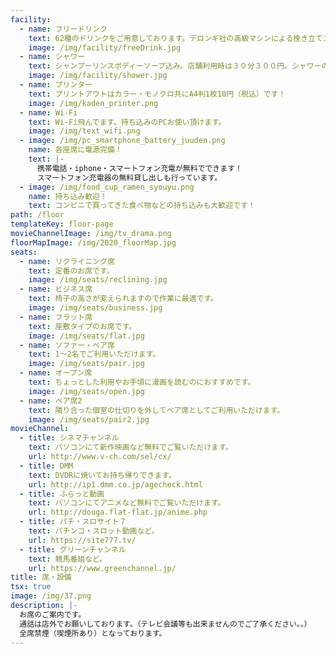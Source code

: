 ```yaml
---
facility:
  - name: フリードリンク
    text: 62種のドリンクをご用意しております。デロンギ社の高級マシンによる挽き立てコーヒーや果汁１００％ジュースなど、他の漫画喫茶ではまず置いていないお飲物から、定番のコーラ、メロンソーダまで多数ございます。
    image: /img/facility/freeDrink.jpg
  - name: シャワー
    text: シャンプーリンスボディーソープ込み。店舗利用時は３０分３００円。シャワーのみ利用は３０分５９０円。
    image: /img/facility/shower.jpg
  - name: プリンター
    text: プリントアウトはカラー・モノクロ共にA4判1枚10円（税込）です！
    image: /img/kaden_printer.png
  - name: Wi-Fi
    text: Wi-Fi飛んでます。持ち込みのPCお使い頂けます。
    image: /img/text_wifi.png
  - image: /img/pc_smartphone_battery_juuden.png
    name: 各座席に電源完備！
    text: |-
      携帯電話・iphone・スマートフォン充電が無料でできます！
      スマートフォン充電器の無料貸し出しも行っています。
  - image: /img/food_cup_ramen_syouyu.png
    name: 持ち込み歓迎！
    text: コンビニで買ってきた食べ物などの持ち込みも大歓迎です！
path: /floor
templateKey: floor-page
movieChannelImage: /img/tv_drama.png
floorMapImage: /img/2020_floorMap.jpg
seats:
  - name: リクライニング席
    text: 定番のお席です。
    image: /img/seats/reclining.jpg
  - name: ビジネス席
    text: 椅子の高さが変えられますので作業に最適です。
    image: /img/seats/business.jpg
  - name: フラット席
    text: 座敷タイプのお席です。
    image: /img/seats/flat.jpg
  - name: ソファー・ペア席
    text: 1〜2名でご利用いただけます。
    image: /img/seats/pair.jpg
  - name: オープン席
    text: ちょっとした利用やお手頃に漫画を読むのにおすすめです。
    image: /img/seats/open.jpg
  - name: ペア席2
    text: 隣り合った個室の仕切りを外してペア席としてご利用いただけます。
    image: /img/seats/pair2.jpg
movieChannel:
  - title: シネマチャンネル
    text: パソコンにて新作映画など無料でご覧いただけます。
    url: http://www.v-ch.com/sel/cx/
  - title: DMM
    text: DVDRに焼いてお持ち帰りできます。
    url: http://ip1.dmm.co.jp/agecheck.html
  - title: ふらっと動画
    text: パソコンにてアニメなど無料でご覧いただけます。
    url: http://douga.flat-flat.jp/anime.php
  - title: パチ・スロサイト７
    text: パチンコ・スロット動画など。
    url: https://site777.tv/
  - title: グリーンチャンネル
    text: 競馬番組など。
    url: https://www.greenchannel.jp/
title: 席・設備
tsx: true
image: /img/37.png
description: |-
  お席のご案内です。
  通話は店外でお願いしております。（テレビ会議等も出来ませんのでご了承ください。。）
  全席禁煙（喫煙所あり）となっております。
---
```

